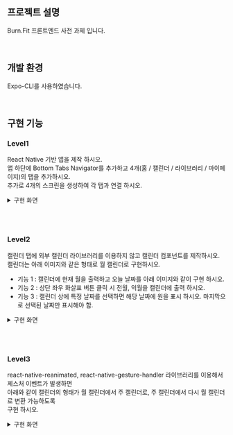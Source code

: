 ##  프로젝트 설명

Burn.Fit 프론트엔드 사전 과제 입니다.

<br/>

## 개발 환경
Expo-CLI를 사용하였습니다.

<br />

## 구현 기능

### Level1 <br />
React Native 기반 앱을 제작 하시오. <br />
앱 하단에 Bottom Tabs Navigator를 추가하고 4개(홈 / 캘린더 / 라이브러리 / 마이페이지)의 탭을 추가하시오. <br />
추가로 4개의 스크린을 생성하여 각 탭과 연결 하시오. <br />

<details>
<summary>구현 화면</summary>
<div markdown="1">

![burn_it_1](https://user-images.githubusercontent.com/79782594/223872201-d66620d9-4d3e-486a-b2df-9cee0dfb3a57.gif)

</div>
</details>

<br /><br />

### Level2 <br />
캘린더 탭에 외부 캘린더 라이브러리를 이용하지 않고 캘린더 컴포넌트를 제작하시오. <br />
캘린더는 아래 이미지와 같은 형태로 월 캘린더로 구현하시오. <br/>
- 기능 1 : 캘린더에 현재 월을 출력하고 오늘 날짜를 아래 이미지와 같이 구현 하시오. <br/>
- 기능 2 : 상단 좌우 화살표 버튼 클릭 시 전월, 익월을 캘린더에 출력 하시오. <br/>
- 기능 3 : 캘린더 상에 특정 날짜를 선택하면 해당 날짜에 원을 표시 하시오. 마지막으로 선택된 날짜만 표시해야 함. <br/>



<details>
<summary>구현 화면</summary>
<div markdown="1">

![burn_it_2](https://user-images.githubusercontent.com/79782594/223872287-3bae2a70-f6cc-4d9f-9879-0b9681d2cd19.gif)

</div>
</details>

<br /><br />

### Level3 <br />
react-native-reanimated, react-native-gesture-handler 라이브러리를 이용해서 제스처 이벤트가 발생하면 <br />
아래와 같이 캘린더의 형태가 월 캘린더에서 주 캘린더로, 주 캘린더에서 다시 월 캘린더로 변환 가능하도록 <br/>
구현 하시오. <br />

<details>
<summary>구현 화면</summary>
<div markdown="1">

![burn_it_3](https://user-images.githubusercontent.com/79782594/223872351-a9b29750-cbc0-4fd9-9086-04990c5188f0.gif)

</div>
</details>
